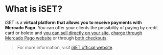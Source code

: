 # What is iSET?

iSET is a **virtual platform that allows you to receive payments with Mercado Pago**. 
You can offer your clients the possibility of paying by credit card or boleto and [you can sell directly on your site](/developers/en/guides/iset/set-payment-methods#bookmark_checkout_api), [charge through Mercado Pago website](/developers/en/guides/iset/set-payment-methods#bookmark_checkout_pro) or through [both checkouts](/developers/en/guides/iset/set-payment-methods#bookmark_both_checkouts).

> For more information, visit [iSET official website](https://www.iset.com.br/).
